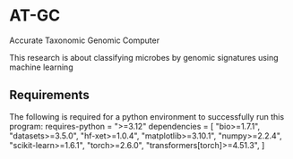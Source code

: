 # AT-GC

Accurate Taxonomic Genomic Computer

This research is about classifying microbes by genomic signatures using machine learning


## Requirements

The following is required for a python environment to successfully run this program:
requires-python = ">=3.12"
dependencies = [
    "bio>=1.7.1",
    "datasets>=3.5.0",
    "hf-xet>=1.0.4",
    "matplotlib>=3.10.1",
    "numpy>=2.2.4",
    "scikit-learn>=1.6.1",
    "torch>=2.6.0",
    "transformers[torch]>=4.51.3",
]

